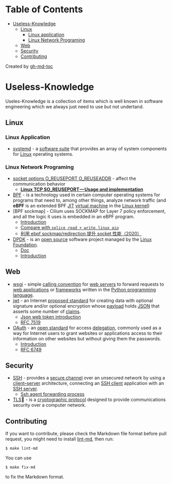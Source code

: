 Table of Contents
=================

* [Useless-Knowledge](#useless-knowledge)
  * [Linux](#linux)
    * [Linux application](#linux-application)
    * [Linux Network Programing](#linux-network-programing)
  * [Web](#web)
  * [Security](#security)
  * [Contributing](#contributing)

Created by [gh-md-toc](https://github.com/ekalinin/github-markdown-toc) 

# Useless-Knowledge

Useles-Knowledge is a collection of items which is well known in software engineering which we always just need to use but not undertand.

## Linux

### Linux Application

- [systemd](https://en.wikipedia.org/wiki/Systemd) -  a [software suite](https://en.wikipedia.org/wiki/Software_suite) that provides an array of system components for [Linux](https://en.wikipedia.org/wiki/Linux) operating systems.

### Linux Network Programing

- [socket options O_REUSEPORT O_REUSEADDR](https://man7.org/linux/man-pages/man7/socket.7.html) - affect the communication behavior
  - [**Linux TCP SO_REUSEPORT — Usage and implementation**](https://tech.flipkart.com/linux-tcp-so-reuseport-usage-and-implementation-6bfbf642885a)
- [BPF](https://en.wikipedia.org/wiki/Berkeley_Packet_Filter) - is a technology used in certain computer operating systems for programs that need to, among other things, analyze network traffic (and **eBPF** is an extended BPF [JIT](https://en.wikipedia.org/wiki/Just-in-time_compilation) [virtual machine](https://en.wikipedia.org/wiki/Virtual_machine) in the [Linux kernel](https://en.wikipedia.org/wiki/Linux_kernel))
- [BPF sockmap] - Cilium uses SOCKMAP for Layer 7 policy enforcement, and all the logic it uses is embedded in an eBPF program.
  - [Introduction](https://cilium.io/blog/2018/04/24/cilium-security-for-age-of-microservices)
  - [Compare with `splice` ,`read + write`, `linux aio`](https://blog.cloudflare.com/sockmap-tcp-splicing-of-the-future/)
  - [利用 ebpf sockmap/redirection 提升 socket 性能（2020）](http://arthurchiao.art/blog/socket-acceleration-with-ebpf-zh/)
- [DPDK](https://en.wikipedia.org/wiki/Data_Plane_Development_Kit) - is an [open source](https://en.wikipedia.org/wiki/Open_source) software project managed by the [Linux Foundation](https://en.wikipedia.org/wiki/Linux_Foundation).
  - [Doc](https://doc.dpdk.org/guides/prog_guide/overview.html)
  - [Introduction](https://blog.selectel.com/introduction-dpdk-architecture-principles/)

## Web

- [wsgi](https://en.wikipedia.org/wiki/Web_Server_Gateway_Interface) -  simple [calling convention](https://en.wikipedia.org/wiki/Calling_convention) for [web servers](https://en.wikipedia.org/wiki/Web_server) to forward requests to [web applications](https://en.wikipedia.org/wiki/Web_application) or [frameworks](https://en.wikipedia.org/wiki/Web_framework) written in the [Python programming language](https://en.wikipedia.org/wiki/Python_(programming_language)). 
- [jwt](https://en.wikipedia.org/wiki/JSON_Web_Token) - an Internet [proposed standard](https://en.wikipedia.org/wiki/Proposed_standard) for creating data with optional signature and/or optional encryption whose [payload](https://en.wikipedia.org/wiki/Payload_(computing)) holds [JSON](https://en.wikipedia.org/wiki/JSON) that asserts some number of [claims](https://en.wikipedia.org/wiki/Claims-based_identity).
  - [Json web token introduction](https://jwt.io/introduction)
  - [RFC 7519](https://tools.ietf.org/html/rfc7519) 
- [OAuth](https://en.wikipedia.org/wiki/OAuth) - an [open standard](https://en.wikipedia.org/wiki/Open_standard) for access [delegation](https://en.wikipedia.org/wiki/Delegation_(computer_security)), commonly used as a way for Internet users to grant websites or applications access to their information on other websites but without giving them the passwords.
  - [Introduction](https://oauth.net/2/)
  - [RFC 6749](https://tools.ietf.org/html/rfc6749)

## Security

- [SSH](https://en.wikipedia.org/wiki/Secure_Shell_Protocol) -   provides a [secure channel](https://en.wikipedia.org/wiki/Secure_channel) over an unsecured network by using a [client–server](https://en.wikipedia.org/wiki/Client–server_model) architecture, connecting an [SSH client](https://en.wikipedia.org/wiki/SSH_client) application with an [SSH server](https://en.wikipedia.org/wiki/SSH_server).
  - [Ssh agent forwarding process](http://www.unixwiz.net/techtips/ssh-agent-forwarding.html)
- [TLS](https://en.wikipedia.org/wiki/Transport_Layer_Security) - is a [cryptographic protocol](https://en.wikipedia.org/wiki/Cryptographic_protocols) designed to provide communications security over a computer network.


## Contributing

If you want to contribute, please check the Markdown file format before
pull request, you might need to install [lint-md](https://github.com/lint-md/cli), then run:

```shell
$ make lint-md
```

You can use

```shell
$ make fix-md
```

to fix the Markdown format.

